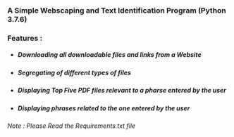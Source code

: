 ### A Simple Webscaping and Text Identification Program (Python 3.7.6)

### Features :
- ##### Downloading all downloadable files and links from a Website
- ##### Segregating of different types of files
- ##### Displaying Top Five PDF files relevant to a pharse entered by the user
- ##### Displaying phrases related to the one entered by the user
 
 
 
 
*Note : Please Read the Requirements.txt file*
